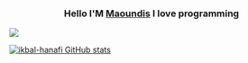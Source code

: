 
<h3 align="center">Hello I'M <a href="https://maoundis.com">Maoundis</a> I love programming</h3>


[![](https://github-readme-stats.vercel.app/api/top-langs/?username=ikbal-hanafi&theme=dark&layout=compact)](https://github.com/ikbal-hanafi)

[![ikbal-hanafi GitHub stats](https://github-readme-stats.vercel.app/api?username=ikbal-hanafi&theme=dark&show_icons=true)](https://github.com/ikbal-hanafi)
